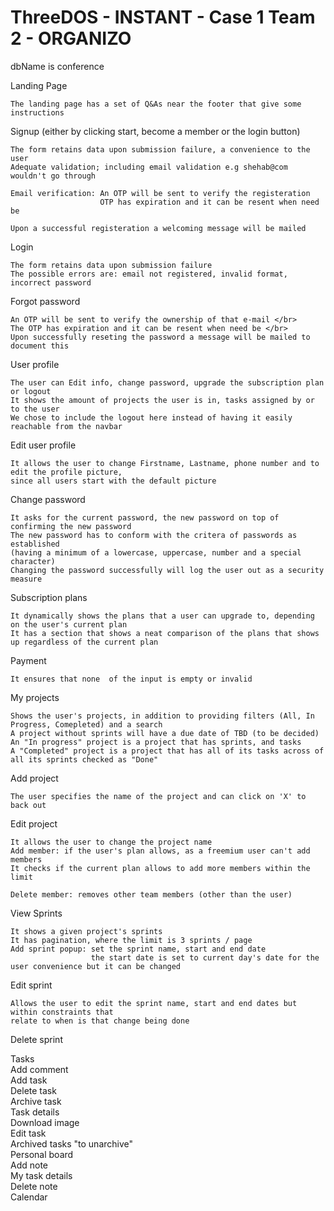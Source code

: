 # ThreeDOS - INSTANT - Case 1 Team 2 - ORGANIZO </br>

dbName is conference

Landing Page
```
The landing page has a set of Q&As near the footer that give some instructions
```
Signup (either by clicking start, become a member or the login button)
```
The form retains data upon submission failure, a convenience to the user
Adequate validation; including email validation e.g shehab@com wouldn't go through

Email verification: An OTP will be sent to verify the registeration
                    OTP has expiration and it can be resent when need be

Upon a successful registeration a welcoming message will be mailed
```
Login
```
The form retains data upon submission failure
The possible errors are: email not registered, invalid format, incorrect password
```
Forgot password 
```
An OTP will be sent to verify the ownership of that e-mail </br>
The OTP has expiration and it can be resent when need be </br>
Upon successfully reseting the password a message will be mailed to document this
```
User profile
```
The user can Edit info, change password, upgrade the subscription plan or logout
It shows the amount of projects the user is in, tasks assigned by or to the user
We chose to include the logout here instead of having it easily reachable from the navbar
```
Edit user profile
```
It allows the user to change Firstname, Lastname, phone number and to edit the profile picture,
since all users start with the default picture
```
Change password
```
It asks for the current password, the new password on top of confirming the new password
The new password has to conform with the critera of passwords as established
(having a minimum of a lowercase, uppercase, number and a special character)
Changing the password successfully will log the user out as a security measure
```
Subscription plans
```
It dynamically shows the plans that a user can upgrade to, depending on the user's current plan
It has a section that shows a neat comparison of the plans that shows up regardless of the current plan
```
Payment
```
It ensures that none  of the input is empty or invalid
```
My projects
```
Shows the user's projects, in addition to providing filters (All, In Progress, Comepleted) and a search
A project without sprints will have a due date of TBD (to be decided)
An "In progress" project is a project that has sprints, and tasks
A "Completed" project is a project that has all of its tasks across of all its sprints checked as "Done"
```
Add project
```
The user specifies the name of the project and can click on 'X' to back out
```
Edit project
```
It allows the user to change the project name
Add member: if the user's plan allows, as a freemium user can't add members
It checks if the current plan allows to add more members within the limit

Delete member: removes other team members (other than the user)
```
View Sprints
```
It shows a given project's sprints
It has pagination, where the limit is 3 sprints / page
Add sprint popup: set the sprint name, start and end date
                  the start date is set to current day's date for the user convenience but it can be changed
```
Edit sprint
```
Allows the user to edit the sprint name, start and end dates but within constraints that
relate to when is that change being done
```
Delete sprint </br>

Tasks </br>
Add comment </br>
Add task </br>
Delete task </br>
Archive task </br>
Task details </br>
Download image </br>
Edit task </br>
Archived tasks "to unarchive" </br>
Personal board </br>
Add note </br>
My task details </br>
Delete note </br>
Calendar </br>
